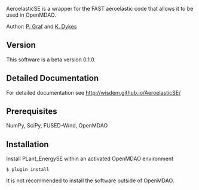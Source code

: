 AeroelasticSE is a wrapper for the FAST aeroelastic code that allows it to be used in OpenMDAO.

Author: [P. Graf](mailto:peter.graf@nrel.gov) and [K. Dykes](mailto:katherine.dykes@nrel.gov) 

## Version

This software is a beta version 0.1.0.

## Detailed Documentation

For detailed documentation see <http://wisdem.github.io/AeroelasticSE/>

## Prerequisites

NumPy, SciPy, FUSED-Wind, OpenMDAO

## Installation

Install PLant_EnergySE within an activated OpenMDAO environment

	$ plugin install

It is not recommended to install the software outside of OpenMDAO.